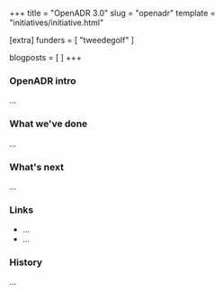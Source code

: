 +++
title = "OpenADR 3.0"
slug = "openadr"
template = "initiatives/initiative.html"

[extra]
funders = [
    "tweedegolf"
]

blogposts = [
]
+++

### OpenADR intro

...

### What we've done

...

### What's next

...

### Links

- ...
- ...

### History

...
